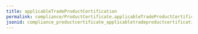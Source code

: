 ```yaml
---
title: applicableTradeProductCertification
permalink: compliance/ProductCertificate.applicableTradeProductCertification.html
jsonid: compliance_productcertificate_applicabletradeproductcertification
---
```

